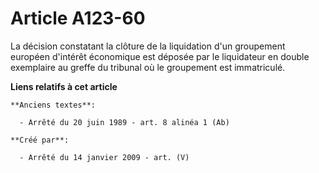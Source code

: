 # Article A123-60

La décision constatant la clôture de la liquidation d'un groupement européen d'intérêt économique est déposée par le
liquidateur en double exemplaire au greffe du tribunal où le groupement est immatriculé.

**Liens relatifs à cet article**

	**Anciens textes**:

	  - Arrêté du 20 juin 1989 - art. 8 alinéa 1 (Ab)

	**Créé par**:

	  - Arrêté du 14 janvier 2009 - art. (V)
